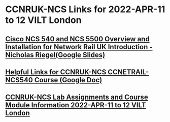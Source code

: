 # CCNRUK-NCS Links for 2022-APR-11 to 12 VILT London

## [Cisco NCS 540 and NCS 5500 Overview and Installation for Network Rail UK Introduction - Nicholas Riegel(Google Slides)](https://docs.google.com/presentation/d/1Lscm-soWskE1KdzSq1VsNwxooLH25zSbV2TmpgbFxbY/edit?usp=sharing)

## [Helpful Links for CCNRUK-NCS CCNETRAIL-NCS540 Course (Google Doc)](https://docs.google.com/document/d/1UDwCOeqcZAzSMdAS_bdfwu9seC49IakPjuSN5YoJubs/edit?usp=sharing)

## [CCNRUK-NCS Lab Assignments and Course Module Information 2022-APR-11 to 12 VILT London](https://docs.google.com/spreadsheets/d/18CUPz1ResclSkF4LdtDrW0hsi6YgxvO6ayKVitH2RtE/edit?usp=sharing)
